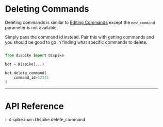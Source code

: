 # Deleting Commands

Deleting commands is similar to [Editing Commands](../EditingCommands/index.md) except the ``new_command`` parameter is not available. 

Simply pass the command id instead. Pair this with getting commands and you should be good to go in finding what specific commands to delete.


```python

from dispike import Dispike

bot = Dispike(...)

bot.delete_command(
    command_id=12345
)
```

****

# API Reference

:::dispike.main.Dispike.delete_command
